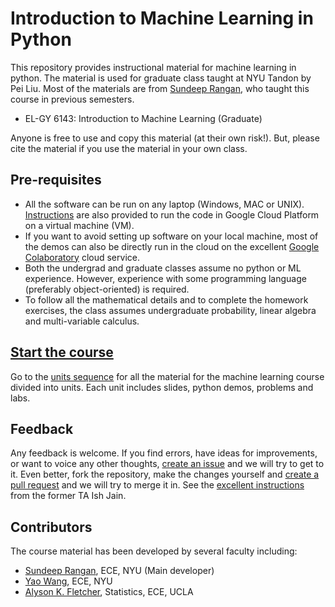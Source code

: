 # Introduction to Machine Learning in Python

This repository provides instructional material for  machine learning in python.  The material is used for graduate class taught at NYU Tandon
by Pei Liu. Most of the materials are from [Sundeep Rangan](http://wireless.engineering.nyu.edu/sundeep-rangan/), who taught this course in previous semesters.

* EL-GY 6143: Introduction to Machine Learning (Graduate)

Anyone is free to use and copy this material (at their own risk!).
But, please cite the material if you use the material in your own class.

## Pre-requisites

* All the software can be run on any laptop (Windows, MAC or UNIX).
[Instructions](./GCP/getting_started.md)
are also provided to run the code in Google Cloud Platform on a virtual machine (VM).
* If you want to avoid setting up software on your local machine,
most of the demos can also be directly run in the cloud on the excellent 
[Google Colaboratory](https://colab.research.google.com) cloud service.
* Both the undergrad and graduate classes assume no python or ML experience.  However, experience
with some programming language (preferably object-oriented) is required.
* To follow all the mathematical details and to complete the homework exercises,
the class assumes undergraduate probability, linear algebra and multi-variable calculus.

## [Start the course](sequence.md)

Go to the [units sequence](sequence.md) for all the material for the
machine learning course divided into units.  Each unit includes
slides, python demos, problems and labs.

## Feedback

Any feedback is welcome.  If you find errors, have ideas for improvements,
or want to voice any other thoughts, [create an issue](https://help.github.com/articles/creating-an-issue/)
and we will try to get to it.
Even better, fork the repository, make the changes yourself and
[create a pull request](https://help.github.com/articles/about-pull-requests/)
and we will try to merge it in.  See the [excellent instructions](https://github.com/ishjain/learnGithub/blob/master/updateMLrepo.md)
from the former TA Ish Jain.

## Contributors

The course material has been developed by several faculty including:
* [Sundeep Rangan](http://wireless.engineering.nyu.edu/sundeep-rangan/), ECE, NYU (Main developer)
* [Yao Wang](http://eeweb.poly.edu/~yao/), ECE, NYU
* [Alyson K. Fletcher](http://www.stat.ucla.edu/~akfletcher/), Statistics, ECE, UCLA


